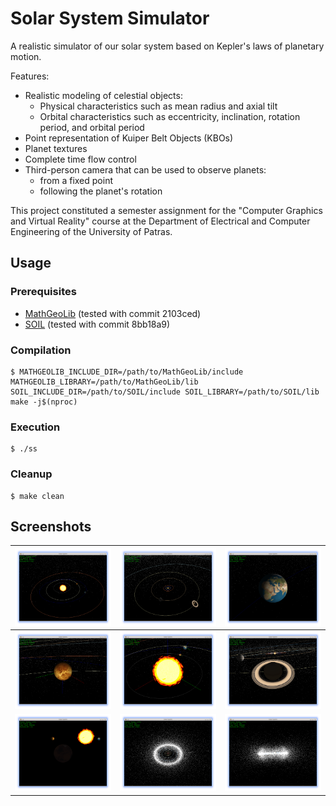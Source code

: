 # Solar System Simulator
A realistic simulator of our solar system based on Kepler's laws of planetary motion.

Features:
 * Realistic modeling of celestial objects:
   * Physical characteristics such as mean radius and axial tilt
   * Orbital characteristics such as eccentricity, inclination, rotation period, and orbital period
 * Point representation of Kuiper Belt Objects (KBOs)
 * Planet textures
 * Complete time flow control
 * Third-person camera that can be used to observe planets:
   * from a fixed point
   * following the planet's rotation

This project constituted a semester assignment for the "Computer Graphics and Virtual Reality" course at the Department of Electrical and Computer Engineering of the University of Patras.

## Usage
### Prerequisites
 * [MathGeoLib](https://github.com/juj/MathGeoLib) (tested with commit 2103ced)
 * [SOIL](https://github.com/paralin/soil) (tested with commit 8bb18a9)

### Compilation
```shell
$ MATHGEOLIB_INCLUDE_DIR=/path/to/MathGeoLib/include MATHGEOLIB_LIBRARY=/path/to/MathGeoLib/lib SOIL_INCLUDE_DIR=/path/to/SOIL/include SOIL_LIBRARY=/path/to/SOIL/lib make -j$(nproc)
```

### Execution
```shell
$ ./ss
```

### Cleanup
```shell
$ make clean
```

## Screenshots
|![](screenshots/screenshot_1.png?raw=true)|![](screenshots/screenshot_2.png?raw=true)|![](screenshots/screenshot_3.png?raw=true)|
|---|---|---|
|![](screenshots/screenshot_4.png?raw=true)|![](screenshots/screenshot_5.png?raw=true)|![](screenshots/screenshot_6.png?raw=true)|
|![](screenshots/screenshot_7.png?raw=true)|![](screenshots/screenshot_8.png?raw=true)|![](screenshots/screenshot_9.png?raw=true)|
